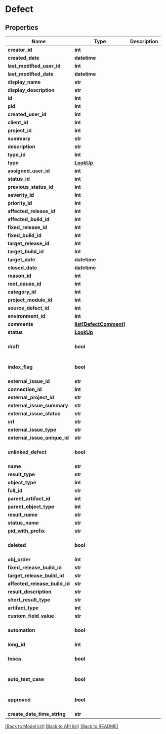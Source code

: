 # Defect

## Properties
Name | Type | Description | Notes
------------ | ------------- | ------------- | -------------
**creator_id** | **int** |  | [optional] 
**created_date** | **datetime** |  | [optional] 
**last_modified_user_id** | **int** |  | [optional] 
**last_modified_date** | **datetime** |  | [optional] 
**display_name** | **str** |  | [optional] 
**display_description** | **str** |  | [optional] 
**id** | **int** |  | [optional] 
**pid** | **int** |  | [optional] 
**created_user_id** | **int** |  | [optional] 
**client_id** | **int** |  | [optional] 
**project_id** | **int** |  | [optional] 
**summary** | **str** |  | [optional] 
**description** | **str** |  | [optional] 
**type_id** | **int** |  | [optional] 
**type** | [**LookUp**](LookUp.md) |  | [optional] 
**assigned_user_id** | **int** |  | [optional] 
**status_id** | **int** |  | [optional] 
**previous_status_id** | **int** |  | [optional] 
**severity_id** | **int** |  | [optional] 
**priority_id** | **int** |  | [optional] 
**affected_release_id** | **int** |  | [optional] 
**affected_build_id** | **int** |  | [optional] 
**fixed_release_id** | **int** |  | [optional] 
**fixed_build_id** | **int** |  | [optional] 
**target_release_id** | **int** |  | [optional] 
**target_build_id** | **int** |  | [optional] 
**target_date** | **datetime** |  | [optional] 
**closed_date** | **datetime** |  | [optional] 
**reason_id** | **int** |  | [optional] 
**root_cause_id** | **int** |  | [optional] 
**category_id** | **int** |  | [optional] 
**project_module_id** | **int** |  | [optional] 
**source_defect_id** | **int** |  | [optional] 
**environment_id** | **int** |  | [optional] 
**comments** | [**list[DefectComment]**](DefectComment.md) |  | [optional] 
**status** | [**LookUp**](LookUp.md) |  | [optional] 
**draft** | **bool** |  | [optional] [default to False]
**index_flag** | **bool** |  | [optional] [default to False]
**external_issue_id** | **str** |  | [optional] 
**connection_id** | **int** |  | [optional] 
**external_project_id** | **str** |  | [optional] 
**external_issue_summary** | **str** |  | [optional] 
**external_issue_status** | **str** |  | [optional] 
**url** | **str** |  | [optional] 
**external_issue_type** | **str** |  | [optional] 
**external_issue_unique_id** | **str** |  | [optional] 
**unlinked_defect** | **bool** |  | [optional] [default to False]
**name** | **str** |  | [optional] 
**result_type** | **str** |  | [optional] 
**object_type** | **int** |  | [optional] 
**full_id** | **str** |  | [optional] 
**parent_artifact_id** | **int** |  | [optional] 
**parent_object_type** | **int** |  | [optional] 
**result_name** | **str** |  | [optional] 
**status_name** | **str** |  | [optional] 
**pid_with_prefix** | **str** |  | [optional] 
**deleted** | **bool** |  | [optional] [default to False]
**obj_order** | **int** |  | [optional] 
**fixed_release_build_id** | **str** |  | [optional] 
**target_release_build_id** | **str** |  | [optional] 
**affected_release_build_id** | **str** |  | [optional] 
**result_description** | **str** |  | [optional] 
**short_result_type** | **str** |  | [optional] 
**artifact_type** | **int** |  | [optional] 
**custom_field_value** | **str** |  | [optional] 
**automation** | **bool** |  | [optional] [default to False]
**long_id** | **int** |  | [optional] 
**tosca** | **bool** |  | [optional] [default to False]
**auto_test_case** | **bool** |  | [optional] [default to False]
**approved** | **bool** |  | [optional] [default to False]
**create_date_time_string** | **str** |  | [optional] 

[[Back to Model list]](../README.md#documentation-for-models) [[Back to API list]](../README.md#documentation-for-api-endpoints) [[Back to README]](../README.md)



